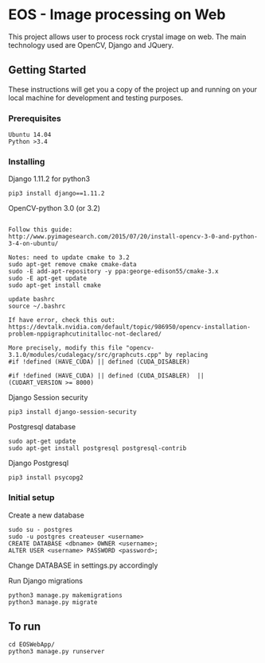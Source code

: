 # EOS - Image processing on Web 
This project allows user to process rock crystal image on web. The main technology used are OpenCV, Django and JQuery.

## Getting Started

These instructions will get you a copy of the project up and running on your local machine for development and testing purposes. 


### Prerequisites
```
Ubuntu 14.04 
Python >3.4
```

### Installing

Django 1.11.2 for python3 
```
pip3 install django==1.11.2
```

OpenCV-python 3.0 (or 3.2)
```

Follow this guide:
http://www.pyimagesearch.com/2015/07/20/install-opencv-3-0-and-python-3-4-on-ubuntu/

Notes: need to update cmake to 3.2
sudo apt-get remove cmake cmake-data
sudo -E add-apt-repository -y ppa:george-edison55/cmake-3.x
sudo -E apt-get update
sudo apt-get install cmake

update bashrc
source ~/.bashrc

If have error, check this out:
https://devtalk.nvidia.com/default/topic/986950/opencv-installation-problem-nppigraphcutinitalloc-not-declared/

More precisely, modify this file "opencv-3.1.0/modules/cudalegacy/src/graphcuts.cpp" by replacing
#if !defined (HAVE_CUDA) || defined (CUDA_DISABLER)

#if !defined (HAVE_CUDA) || defined (CUDA_DISABLER)  || (CUDART_VERSION >= 8000)
```



Django Session security
```
pip3 install django-session-security
```

Postgresql database
```
sudo apt-get update
sudo apt-get install postgresql postgresql-contrib
```

Django Postgresql
```
pip3 install psycopg2
```

### Initial setup

Create a new database
```
sudo su - postgres
sudo -u postgres createuser <username>
CREATE DATABASE <dbname> OWNER <username>;
ALTER USER <username> PASSWORD <password>;
```

Change DATABASE in settings.py accordingly


Run Django migrations
```
python3 manage.py makemigrations
python3 manage.py migrate
```

## To run 
```
cd EOSWebApp/
python3 manage.py runserver
```

